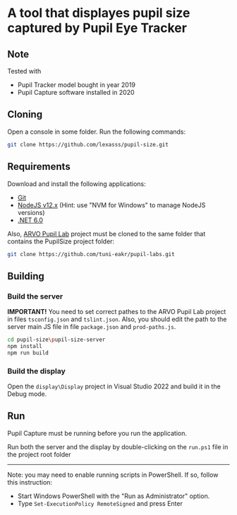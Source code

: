 # A tool that displayes pupil size captured by Pupil Eye Tracker

## Note

Tested with
- Pupil Tracker model bought in year 2019
- Pupil Capture software installed in 2020

## Cloning

Open a console in some folder. Run the following commands:

```bash
git clone https://github.com/lexasss/pupil-size.git
```

## Requirements

Download and install the following applications:

- [Git](https://git-scm.com/)
- [NodeJS v12.x](https://nodejs.org/en/download/releases/) (Hint: use "NVM for Windows" to manage NodeJS versions)
- [.NET 6.0](https://dotnet.microsoft.com/en-us/download/dotnet)

Also, [ARVO Pupil Lab](https://github.com/tuni-eakr/pupil-labs) project must be cloned to the same folder that contains the PupilSize project folder:

```bash
git clone https://github.com/tuni-eakr/pupil-labs.git
```

## Building

### Build the server

**IMPORTANT!**
You need to set correct pathes to the ARVO Pupil Lab project in files `tsconfig.json` and `tslint.json`.
Also, you should edit the path to the server main JS file in file `package.json` and `prod-paths.js`.

``` bash
cd pupil-size\pupil-size-server
npm install
npm run build
````

### Build the display

Open the `display\Display` project in Visual Studio 2022 and build it in the Debug mode.


## Run

Pupil Capture must be running before you run the application.

Run both the server and the display by double-clicking on the `run.ps1` file in the project root folder

----

Note: you may need to enable running scripts in PowerShell. If so, follow this instruction:

- Start Windows PowerShell with the "Run as Administrator" option.
- Type `Set-ExecutionPolicy RemoteSigned` and press Enter
